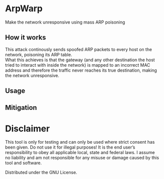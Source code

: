 # ArpWarp
Make the network unresponsive using mass ARP poisoning

## How it works
This attack continously sends spoofed ARP packets to every host on the network, poisoning its ARP table. </br>
What this achieves is that the gateway (and any other destination the host tried to interact with inside the network) is mapped to an incorrect MAC address and therefore the traffic never reaches its true destination, making the network unresponsive.

## Usage

## Mitigation


# Disclaimer

This tool is only for testing and can only be used where strict consent has been given. Do not use it for illegal purposes! It is the end user’s responsibility to obey all applicable local, state and federal laws. I assume no liability and am not responsible for any misuse or damage caused by this tool and software.

Distributed under the GNU License.
